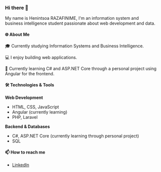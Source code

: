 ### Hi there 👋
My name is Henintsoa RAZAFINIME, I'm an information system and business intelligence student passionate about web development and data.

#### 🌐 About Me
🎓 Currently studying Information Systems and Business Intelligence.

💻 I enjoy building web applications. 

🚀 Currently learning C# and ASP.NET Core through a personal project using Angular for the frontend.

#### 🛠️ Technologies & Tools

**Web Development**
 - HTML, CSS, JavaScript
 - Angular (currently learning)
 - PHP, Laravel
    
**Backend & Databases**
  - C#, ASP.NET Core (currently learning through personal project)
  - SQL

#### 📫 How to reach me
- [LinkedIn](https://www.linkedin.com/in/henintsoa-razafinime-79a69125b/)


<!--
**Henintsoa-rzfm/Henintsoa-rzfm** is a ✨ _special_ ✨ repository because its `README.md` (this file) appears on your GitHub profile.

Here are some ideas to get you started:

- 🔭 I’m currently working on ...
- 🌱 I’m currently learning ...
- 👯 I’m looking to collaborate on ...
- 🤔 I’m looking for help with ...
- 💬 Ask me about ...
- 📫 How to reach me: ...
- 😄 Pronouns: ...
- ⚡ Fun fact: ...
-->
